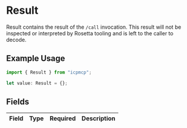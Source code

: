 # Result

Result contains the result of the `/call` invocation. This result will not be inspected or interpreted by Rosetta tooling and is left to the caller to decode.

## Example Usage

```typescript
import { Result } from "icpmcp";

let value: Result = {};
```

## Fields

| Field       | Type        | Required    | Description |
| ----------- | ----------- | ----------- | ----------- |